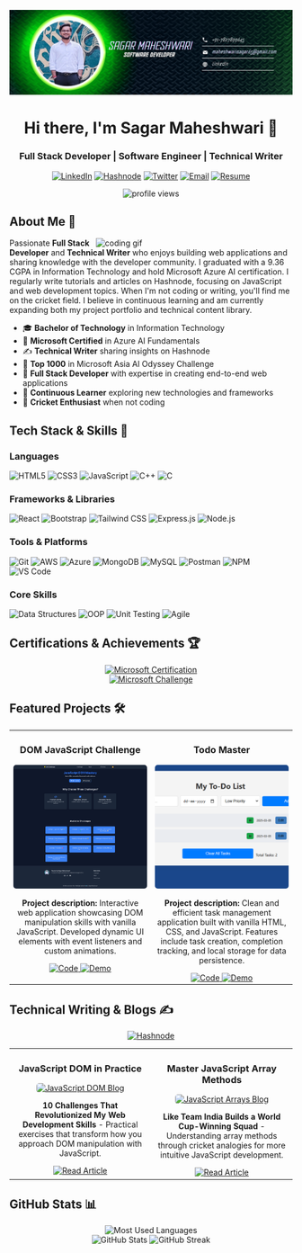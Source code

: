 ![banner](https://github.com/sagar-1m/sagar-1m/blob/main/Green%20Professional%20Gamer%20LinkedIn%20Banner.png)

<div align="center">
  <h1>Hi there, I'm Sagar Maheshwari 👋</h1>
  <h3>Full Stack Developer | Software Engineer | Technical Writer</h3>
  
  [![LinkedIn](https://img.shields.io/badge/LinkedIn-0077B5?style=for-the-badge&logo=linkedin&logoColor=white)](https://www.linkedin.com/in/sagar-maheshwari-4ab2ba286/)
  [![Hashnode](https://img.shields.io/badge/Hashnode-2962FF?style=for-the-badge&logo=hashnode&logoColor=white)](https://hashnode.com/@sagar-1m)
  [![Twitter](https://img.shields.io/badge/Twitter-1DA1F2?style=for-the-badge&logo=twitter&logoColor=white)](https://twitter.com/@maheshwarisaga4)
  [![Email](https://img.shields.io/badge/Gmail-D14836?style=for-the-badge&logo=gmail&logoColor=white)](mailto:maheshwarisagar65@gmail.com)
  [![Resume](https://img.shields.io/badge/Resume-4285F4?style=for-the-badge&logo=google-drive&logoColor=white)](https://drive.google.com/file/d/1aRrpvmqEsBAa1_SjG65XsqmzKyVxM5kM/view?usp=drive_link)
  
  <img src="https://komarev.com/ghpvc/?username=sagar-1m&label=Profile%20views&color=0e75b6&style=flat" alt="profile views" />
</div>

## About Me 💫

<img align="right" width="350" src="https://user-images.githubusercontent.com/55389276/140866485-8fb1c876-9a8f-4d6a-98dc-08c4981eaf70.gif" alt="coding gif" />

Passionate **Full Stack Developer** and **Technical Writer** who enjoys building web applications and sharing knowledge with the developer community. I graduated with a 9.36 CGPA in Information Technology and hold Microsoft Azure AI certification. I regularly write tutorials and articles on Hashnode, focusing on JavaScript and web development topics. When I'm not coding or writing, you'll find me on the cricket field. I believe in continuous learning and am currently expanding both my project portfolio and technical content library.

- 🎓 **Bachelor of Technology** in Information Technology
- 🌟 **Microsoft Certified** in Azure AI Fundamentals
- ✍️ **Technical Writer** sharing insights on Hashnode
- 🏅 **Top 1000** in Microsoft Asia AI Odyssey Challenge
- 🚀 **Full Stack Developer** with expertise in creating end-to-end web applications
- 🌱 **Continuous Learner** exploring new technologies and frameworks
- 🏏 **Cricket Enthusiast** when not coding

## Tech Stack & Skills 🚀

### Languages

![HTML5](https://img.shields.io/badge/HTML5-E34F26?style=for-the-badge&logo=html5&logoColor=white)
![CSS3](https://img.shields.io/badge/CSS3-1572B6?style=for-the-badge&logo=css3&logoColor=white)
![JavaScript](https://img.shields.io/badge/JavaScript-F7DF1E?style=for-the-badge&logo=javascript&logoColor=black)
![C++](https://img.shields.io/badge/C++-00599C?style=for-the-badge&logo=cplusplus&logoColor=white)
![C](https://img.shields.io/badge/C-A8B9CC?style=for-the-badge&logo=c&logoColor=black)

### Frameworks & Libraries

![React](https://img.shields.io/badge/React-20232A?style=for-the-badge&logo=react&logoColor=61DAFB)
![Bootstrap](https://img.shields.io/badge/Bootstrap-7952B3?style=for-the-badge&logo=bootstrap&logoColor=white)
![Tailwind CSS](https://img.shields.io/badge/Tailwind_CSS-38B2AC?style=for-the-badge&logo=tailwind-css&logoColor=white)
![Express.js](https://img.shields.io/badge/Express.js-000000?style=for-the-badge&logo=express&logoColor=white)
![Node.js](https://img.shields.io/badge/Node.js-339933?style=for-the-badge&logo=nodedotjs&logoColor=white)

### Tools & Platforms

![Git](https://img.shields.io/badge/Git-F05032?style=for-the-badge&logo=git&logoColor=white)
![AWS](https://img.shields.io/badge/AWS-232F3E?style=for-the-badge&logo=amazon-aws&logoColor=white)
![Azure](https://img.shields.io/badge/Azure-0078D4?style=for-the-badge&logo=microsoft-azure&logoColor=white)
![MongoDB](https://img.shields.io/badge/MongoDB-4EA94B?style=for-the-badge&logo=mongodb&logoColor=white)
![MySQL](https://img.shields.io/badge/MySQL-4479A1?style=for-the-badge&logo=mysql&logoColor=white)
![Postman](https://img.shields.io/badge/Postman-FF6C37?style=for-the-badge&logo=postman&logoColor=white)
![NPM](https://img.shields.io/badge/npm-CB3837?style=for-the-badge&logo=npm&logoColor=white)
![VS Code](https://img.shields.io/badge/VS_Code-007ACC?style=for-the-badge&logo=visual-studio-code&logoColor=white)

### Core Skills

![Data Structures](https://img.shields.io/badge/Data_Structures-FF6B6B?style=for-the-badge&logoColor=white)
![OOP](https://img.shields.io/badge/OOP-6495ED?style=for-the-badge&logoColor=white)
![Unit Testing](https://img.shields.io/badge/Unit_Testing-38B2AC?style=for-the-badge&logoColor=white)
![Agile](https://img.shields.io/badge/Agile-1572B6?style=for-the-badge&logoColor=white)

## Certifications & Achievements 🏆

<div align="center">
  <a href="https://learn.microsoft.com/api/credentials/share/en-in/SagarMaheshwari-6268/C51E3C9A80FFBA2A?sharingId=11F109EB21A0AE43" target="_blank">
    <img src="https://img.shields.io/badge/Microsoft_Certified-Azure_AI_Fundamentals-0078D4?style=for-the-badge&logo=microsoft&logoColor=white" alt="Microsoft Certification" />
  </a>
  <br>
  <a href="https://drive.google.com/file/d/1ii874BUcPHdfAsX6rYj1EEboGwhOcTpT/view?usp=sharing" target="_blank">
    <img src="https://img.shields.io/badge/Microsoft_Asia_AI_Odyssey_Challenge-Top_1000-0078D4?style=for-the-badge&logo=microsoft&logoColor=white" alt="Microsoft Challenge" />
  </a>
</div>

## Featured Projects 🛠️

<table>
  <tr>
    <td width="50%" valign="top">
      <h3 align="center">DOM JavaScript Challenge</h3>
      <div align="center">
        <a href="https://sagar-1m.github.io/JavaScript-DOM-Challenges/" target="_blank">
          <img src="https://github.com/sagar-1m/sagar-1m/blob/main/project-images/dom-challenge.png" width="100%" height="220px" style="object-fit:cover; border-radius:5px" alt="DOM JavaScript Challenge"/>
        </a>
        <p>
          <strong>Project description:</strong> Interactive web application showcasing DOM manipulation skills with vanilla JavaScript. Developed dynamic UI elements with event listeners and custom animations.
        </p>
        <div>
          <a href="https://github.com/sagar-1m/JavaScript-DOM-Challenges" target="_blank">
            <img src="https://img.shields.io/badge/Code-black?style=flat-square&logo=github" alt="Code">
          </a>
          <a href="https://sagar-1m.github.io/JavaScript-DOM-Challenges/" target="_blank">
            <img src="https://img.shields.io/badge/Demo-blue?style=flat-square&logo=chrome" alt="Demo">
          </a>
        </div>
      </div>
    </td>
    <td width="50%" valign="top">
      <h3 align="center">Todo Master</h3>
      <div align="center">
        <a href="https://sagar-1m.github.io/To-Do-Master/" target="_blank">
          <img src="https://github.com/sagar-1m/sagar-1m/blob/main/project-images/todo-master.png" width="100%" height="220px" style="object-fit:cover; border-radius:5px" alt="Todo Master App"/>
        </a>
        <p>
          <strong>Project description:</strong> Clean and efficient task management application built with vanilla HTML, CSS, and JavaScript. Features include task creation, completion tracking, and local storage for data persistence.
        </p>
        <div>
          <a href="https://github.com/sagar-1m/To-Do-Master" target="_blank">
            <img src="https://img.shields.io/badge/Code-black?style=flat-square&logo=github" alt="Code">
          </a>
          <a href="https://sagar-1m.github.io/To-Do-Master/" target="_blank">
            <img src="https://img.shields.io/badge/Demo-blue?style=flat-square&logo=chrome" alt="Demo">
          </a>
        </div>
      </div>
    </td>
  </tr>
</table>

## Technical Writing & Blogs ✍️

<div align="center">
  <a href="https://hashnode.com/@sagar-1m" target="_blank">
    <img src="https://img.shields.io/badge/Hashnode-2962FF?style=for-the-badge&logo=hashnode&logoColor=white" alt="Hashnode" />
  </a>
</div>

<table>
  <tr>
    <td width="50%" valign="top">
      <h3 align="center">JavaScript DOM in Practice</h3>
      <div align="center">
        <a href="https://javascript-dom-in-practice.hashnode.dev/javascript-dom-in-practice-10-challenges-that-revolutionized-my-web-development-skills" target="_blank">
          <img src="https://cdn.hashnode.com/res/hashnode/image/upload/v1718750741005/c86933a8-d3bd-4f36-932d-7f86f088e63c.png" width="100%" height="180px" style="object-fit:cover; border-radius:5px" alt="JavaScript DOM Blog"/>
        </a>
        <p>
          <strong>10 Challenges That Revolutionized My Web Development Skills</strong> - Practical exercises that transform how you approach DOM manipulation with JavaScript.
        </p>
        <div>
          <a href="https://javascript-dom-in-practice.hashnode.dev/javascript-dom-in-practice-10-challenges-that-revolutionized-my-web-development-skills" target="_blank">
            <img src="https://img.shields.io/badge/Read_Article-2962FF?style=flat-square&logo=hashnode&logoColor=white" alt="Read Article">
          </a>
        </div>
      </div>
    </td>
    <td width="50%" valign="top">
      <h3 align="center">Master JavaScript Array Methods</h3>
      <div align="center">
        <a href="https://javascript-arrays-cricket.hashnode.dev/master-javascript-array-methods-like-team-india-builds-a-world-cup-winning-squad" target="_blank">
          <img src="https://cdn.hashnode.com/res/hashnode/image/upload/v1718750809887/3c2fbf06-920e-4e6e-afef-24bf2df9861c.png" width="100%" height="180px" style="object-fit:cover; border-radius:5px" alt="JavaScript Arrays Blog"/>
        </a>
        <p>
          <strong>Like Team India Builds a World Cup-Winning Squad</strong> - Understanding array methods through cricket analogies for more intuitive JavaScript development.
        </p>
        <div>
          <a href="https://javascript-arrays-cricket.hashnode.dev/master-javascript-array-methods-like-team-india-builds-a-world-cup-winning-squad" target="_blank">
            <img src="https://img.shields.io/badge/Read_Article-2962FF?style=flat-square&logo=hashnode&logoColor=white" alt="Read Article">
          </a>
        </div>
      </div>
    </td>
  </tr>
</table>

## GitHub Stats 📊

<div align="center">
  <img src="https://github-readme-stats.vercel.app/api/top-langs?username=sagar-1m&show_icons=true&locale=en&layout=compact&theme=react" alt="Most Used Languages" />
</div>

<div align="center">
  <img src="https://github-readme-stats.vercel.app/api?username=sagar-1m&show_icons=true&locale=en&theme=react" alt="GitHub Stats" />
  
  <img src="https://streak-stats.demolab.com?user=sagar-1m&theme=react" alt="GitHub Streak" />
</div>
